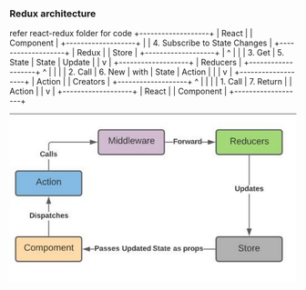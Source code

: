 ### Redux architecture
refer react-redux folder for code
+-------------------+
|      React        |
|    Component      |
+-------------------+
           |
           | 4. Subscribe to State Changes
           |
+-------------------+
|       Redux       |
|      Store        |
+-------------------+
     |        ^
     |        |
     | 3. Get  | 5. State
     |  State  |  Update
     |        |
     v        |
+-------------------+
|     Reducers      |
+-------------------+
     ^        |
     |        |
     | 2. Call | 6. New
     |  with   |  State
     | Action  |
     |        |
     v        |
+-------------------+
|    Action         |
|    Creators       |
+-------------------+
     ^        |
     |        |
     | 1. Call | 7. Return
     |        |  Action
     |        |
     v        |
+-------------------+
|      React        |
|    Component      |
+-------------------+

![Redux-Arch](./images/redux.png)
